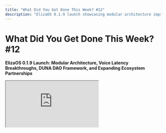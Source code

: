 ```yaml
---
title: "What Did You Get Done This Week? #12"
description: "ElizaOS 0.1.9 launch showcasing modular architecture improvements, breakthroughs in agent voice communication latency, the introduction of DUNA DAO framework, and expanding ecosystem partnerships across AI and blockchain projects."
---
```


# What Did You Get Done This Week? #12

**ElizaOS 0.1.9 Launch: Modular Architecture, Voice Latency Breakthroughs, DUNA DAO Framework, and Expanding Ecosystem Partnerships**

<div className="responsive-iframe">
  <iframe
    src="https://www.youtube.com/embed/SZNuoXJ1Mvs"
    title="YouTube video player"
    allow="accelerometer; autoplay; clipboard-write; encrypted-media; gyroscope; picture-in-picture"
    allowFullScreen
  />
</div>

- Date: 2025-01-31
- Twitter Spaces: https://x.com/i/spaces/1MYGNMlzlZNKw
- YouTube Link: https://www.youtube.com/watch?v=SZNuoXJ1Mvs


## Summary

The twelfth installment of ai16z's weekly builder showcase highlighted ElizaOS 0.1.9's release, featuring a shift toward modular architecture, breakthrough reductions in voice communication latency, and the emergence of a unified DAO framework to streamline cross-project collaboration.

**ElizaOS Core Improvements**
* Release of ElizaOS 0.1.9 featuring expanded LLM support, new social integrations (Instagram, XMTP), and enhanced autonomous capabilities for Discord and Telegram
* Transition toward a more modular architecture with NPM-style plugin registry system to streamline development and reduce PR bottlenecks
* Short-term focus (v1.5) on extracting model providers and plugins from core repository, with longer-term vision (v2) centered on action training and advanced agent capabilities
* Multiple contributors working on infrastructure improvements including AWS deployment optimizations, CloudFormation/Terraform support for one-click self-hosting, and GPU management solutions

**Technical Innovations**
* Significant progress in real-time agent communication with reduced voice-to-voice latency enabling near-natural conversations
* Development of memory systems including automatic/manual backups, vector semantic search, and persistent context
* New libraries and frameworks for agent-database interactions, type-safe AI interfaces, and efficient data processing
* Integration of real-world data through various plugins, enabling agents to access market information, sensor data, and perform multi-step reasoning

**Agent Capabilities & Applications**
* Multiple teams enhancing agent autonomy across social platforms, with emphasis on reasoning, context awareness, and ability to explain actions
* Development of specialized agents including financial traders, content creators, moderators, and entertainment figures
* Progress on visual representation of agents through 3D modeling, metahuman creation, and virtual environments
* Character optimization work to improve agent personality consistency and reduce problematic outputs

**Organizational Developments**
* New DAO framework ("DUNA") being developed to unite multiple projects under a single umbrella for simplified legal and financial operations
* Active tokenomics planning across multiple projects with focus on sustainable incentive structures
* Evolution of community engagement formats including the "Block Tank" concept for agent project showcasing
* Contributor analysis tools being built for both GitHub and Discord to recognize and reward participation

**Partnerships & Events**
* Hacker House in New York bringing together builders from across the ecosystem
* Multiple teams preparing for judging roles at upcoming hackathons including ETHDenver, Story, Eigen Games, and Monad
* Strategic partnerships forming with Polygon, IoTeX, Story Protocol, Morpheus, and other blockchain/AI infrastructure providers
* Growing emphasis on cross-project collaboration, with several grants received from Coinbase and other supporters
* Development of documentation systems and FAQs derived from automated analysis of Discord conversations


## Hot Takes

- **Centralized "Mothership" DAO Structure**
 "And so instead of having all the tokens going and flowing back and forth between each other for this kind of profit sharing, that core central mothership kind of holds on to them and just moves them between token accounts and a database, like different ledgers, but fundamentally they're not leaving the company." - *shawmakesmagic* [00:05:36]

- **AI Agents as Primary Customers for Nature**
 "For our insurance agents, we've come to the conclusion that LLMs and agents are our core customers for nature and biodiversity. They understand all this stuff super fast and in milliseconds, right? I've spent four years trying to convince people that they need to invest in nature and biodiversity, and agents understand this shit in like milliseconds. So they are our customers." - *tmoindustries* [00:54:57]

- **A Spiritual AI**
 "I think AGI has been very social and very spiritual, psychological for me, not just coding." - *reality_spiral* [00:51:43]

- **What's a Real Use Case for AI?**
 "I think the Discord moderator idea is a great use case, like a great, like very focused use case for the agent. I'm surprised it took this long for someone to do that actually." - *shawmakesmagic* [00:16:17]

- **The problem with open source AGI development**
 "And then the open source side, like, how do you actually get the funding and the, like, people to be aligned on, like, goals for something like AGI, especially if it's a decentralized hivemind style." - *reality_spiral* [00:51:00]


## Timestamps

- [00:01:17](https://www.youtube.com/watch?v=SZNuoXJ1Mvs&t=77) - **ai16zdao**: Intro and plans to integrate with a "game show" concept.
- [00:04:04](https://www.youtube.com/watch?v=SZNuoXJ1Mvs&t=244) - **shawmakesmagic**: DUNA Framework for DAOs
- [00:08:43](https://www.youtube.com/watch?v=SZNuoXJ1Mvs&t=523) - **astridhpilla**: Miku updates (mee.fun, Fleek, MetaHuman, ETHDenver)
- [00:10:53](https://www.youtube.com/watch?v=SZNuoXJ1Mvs&t=653) - **lostgirldev**: SolEng Terminal Launch & Company Structure
- [00:12:30](https://www.youtube.com/watch?v=SZNuoXJ1Mvs&t=750) - **xrpublisher**: Pixel Memory System & Backups
- [00:13:58](https://www.youtube.com/watch?v=SZNuoXJ1Mvs&t=838) - **lostboydev**: SolImp Telegram Mod & Website Platform
- [00:16:33](https://www.youtube.com/watch?v=SZNuoXJ1Mvs&t=993) - **spaceodili**: Eliza OS v0.1.9 Release & Plugin Registry
- [00:17:52](https://www.youtube.com/watch?v=SZNuoXJ1Mvs&t=1072) - **SYMBiEX**: Website Rework & 3D Agent Models
- [00:18:54](https://www.youtube.com/watch?v=SZNuoXJ1Mvs&t=1134) - **yikesawjeez**: Ecosystem Updates, Tokenomics, Self-Hosting, Audits
- [00:22:12](https://www.youtube.com/watch?v=SZNuoXJ1Mvs&t=1332) - **Amiewitheliza**: HyperPoly Plugin, Marketplace, Hackathons
- [00:24:05](https://www.youtube.com/watch?v=SZNuoXJ1Mvs&t=1445) - **0xrhota**: Degen Spartan Trading Enhancements
- [00:29:12](https://www.youtube.com/watch?v=SZNuoXJ1Mvs&t=1752) - **ai16zdao**: Tokenomics, Blocktank, Show Format, Discord Analysis
- [00:32:44](https://www.youtube.com/watch?v=SZNuoXJ1Mvs&t=1964) - **wakesync**: Eliza Voice Device, Website, 3D Room, Character Model - Demo Issue
- [00:34:59](https://www.youtube.com/watch?v=SZNuoXJ1Mvs&t=2099) - **AIFlow_ML**: Backpack Plugin, Typing Fixes, Evaluation Paper, Local API
- [00:37:14](https://www.youtube.com/watch?v=SZNuoXJ1Mvs&t=2234) - **Signalman23**: Voice Agent Updates & Voice Model Fine-tuning
- [00:38:12](https://www.youtube.com/watch?v=SZNuoXJ1Mvs&t=2292) - **Rowdymode**: Gods Unchained Tokenomics, API Live, Video-to-Video AI
- [00:40:21](https://www.youtube.com/watch?v=SZNuoXJ1Mvs&t=2421) - **MementsOfficial**: Library for AI Database Interaction & Platform Revamp
- [00:42:44](https://www.youtube.com/watch?v=SZNuoXJ1Mvs&t=2564) - **elizawakesup**: Eliza Voice Demo - Improved Latency
- [00:45:24](https://www.youtube.com/watch?v=SZNuoXJ1Mvs&t=2724) - **reality_spiral**: Coinbase Grant, Prosper Trading on Base, Scenarios, Social Layer AGI
- [00:54:18](https://www.youtube.com/watch?v=SZNuoXJ1Mvs&t=3258) - **tmoindustries**: Insurance Agents for Nature/Biodiversity & Token Pools
- [00:57:01](https://www.youtube.com/watch?v=SZNuoXJ1Mvs&t=3421) - **w1kke**: Gods Unchained Plugins, Devotion Program, Plugin Reliability
- [01:00:23](https://www.youtube.com/watch?v=SZNuoXJ1Mvs&t=3623) - **shawmakesmagic**: Closing Remarks & Format Change Next Week
